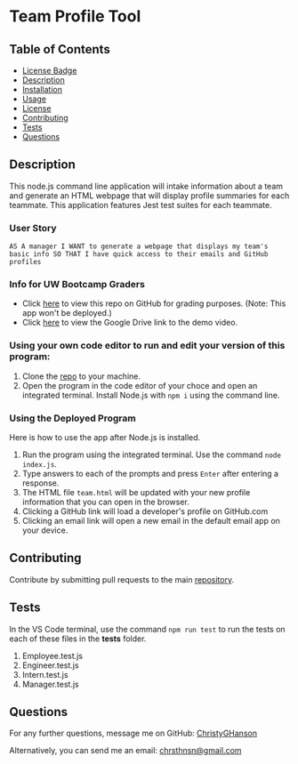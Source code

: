 # Team Profile Tool

## Table of Contents

* [License Badge](#license-badge)
* [Description](#description)
* [Installation](#installation)
* [Usage](#usage)
* [License](#license)
* [Contributing](#contributing)
* [Tests](#tests)
* [Questions](#questions)

  
## Description
  
This node.js command line application will intake information about a team and generate an HTML webpage that will display profile summaries for each teammate. This application features Jest test suites for each teammate.

### User Story

` AS A manager
I WANT to generate a webpage that displays my team's basic info
SO THAT I have quick access to their emails and GitHub profiles `

### Info for UW Bootcamp Graders

* Click [here](https://github.com/ChristyGHanson/profile-tool-10) to view this repo on GitHub for grading purposes. (Note: This app won't be deployed.)
* Click [here](https://drive.google.com/file/d/1tv1tAxhFa24zTdJJ67NMzYaDN_gWyP8w/view) to view the Google Drive link to the demo video. 
  
### Using your own code editor to run and edit your version of this program:

1. Clone the [repo](https://github.com/ChristyGHanson/profile-tool-10)  to your machine.
2. Open the program in the code editor of your choce and open an integrated terminal. Install Node.js with `npm i` using the command line.

### Using the Deployed Program
Here is how to use the app after Node.js is installed.
1. Run the program using the integrated terminal. Use the command `node index.js`.
2. Type answers to each of the prompts and press `Enter` after entering a response.
3. The HTML file `team.html` will be updated with your new profile information that you can open in the browser.
4. Clicking a GitHub link will load a developer's profile on GitHub.com
5. Clicking an email link will open a new email in the default email app on your device. 
    
## Contributing
  
Contribute by submitting pull requests to the main [repository](https://github.com/ChristyGHanson/profile-tool-10/pulls).
  
## Tests
  
In the VS Code terminal, use the command `npm run test` to run the tests on each of these files in the __tests__ folder.
1. Employee.test.js
2. Engineer.test.js
3. Intern.test.js
4. Manager.test.js

## Questions
  
For any further questions, message me on GitHub: [ChristyGHanson](https://github.com/ChristyGHanson)

Alternatively, you can send me an email: [chrsthnsn@gmail.com](mailto:chrsthnsn@gmail.com)